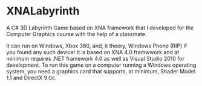 # XNALabyrinth
A C# 3D Labyrinth Game based on XNA framework that I developed for the Computer Graphics course with the help of a classmate. 

It can run on Windows, Xbox 360, and, it theory, Windows Phone (RIP) if you found any such device! It is based on XNA 4.0 framwwork and at minimum requires .NET framework 4.0 as well as Visual Studio 2010 for development. To run this game on a computer running a Windows operating system, you need a graphics card that supports, at minimum, Shader Model 1.1 and DirectX 9.0c. 

